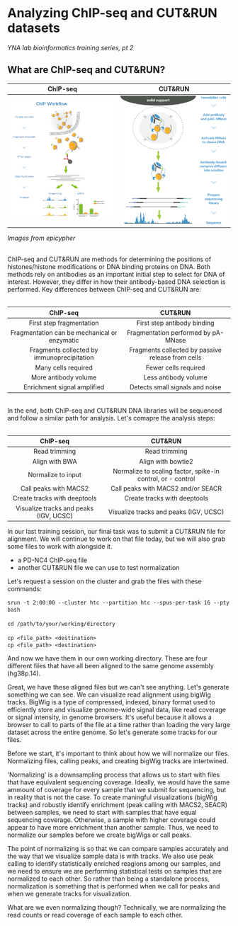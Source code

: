 # **Analyzing ChIP-seq and CUT&RUN datasets**
*YNA lab bioinformatics training series, pt 2*



## What are ChIP-seq and CUT&RUN?

ChIP-seq             |  CUT&RUN
:-------------------------:|:-------------------------:
![ChIP-seq basic steps](https://github.com/mmahlke/YNAlab_Bioinformatics_training_pt2_ChIP_and_CR/blob/main/ChIP-blog-figure-1.jpg)  |  ![CUT&RUN basic steps](https://github.com/mmahlke/YNAlab_Bioinformatics_training_pt2_ChIP_and_CR/blob/main/cut-run-blog-figure-1.png)

*Images from epicypher*

<br />
ChIP-seq and CUT&RUN are methods for determining the positions of histones/histone modifications or DNA binding proteins on DNA. Both methods rely on antibodies as an important initial step to select for DNA of interest. However, they differ in how their antibody-based DNA selection is performed. Key differences between ChIP-seq and CUT&RUN are: 
<br />
<br />
<div align="center">

ChIP-seq             |  CUT&RUN
:-------------------------:|:-------------------------:
First step fragmentation | First step antibody binding
Fragmentation can be mechanical or enzymatic | Fragmentation performed by pA-MNase
Fragments collected by immunoprecipitation | Fragments collected by passive release from cells
Many cells required | Fewer cells required
More antibody volume | Less antibody volume
Enrichment signal amplified | Detects small signals and noise

</div>
<br />
In the end, both ChIP-seq and CUT&RUN DNA libraries will be sequenced and follow a similar path for analysis. Let's comapre the analysis steps:
<br />
<br />
<div align="center">

ChIP-seq             |  CUT&RUN
:-------------------------:|:-------------------------:
Read trimming | Read trimming
Align with BWA | Align with bowtie2
Normalize to input | Normalize to scaling factor, spike-in control, or - control 
Call peaks with MACS2 | Call peaks with MACS2 and/or SEACR
Create tracks with deeptools | Create tracks with deeptools
Visualize tracks and peaks (IGV, UCSC) | Visualize tracks and peaks (IGV, UCSC)

</div>



In our last training session, our final task was to submit a CUT&RUN file for alignment. We will continue to work on that file today, but we will also grab some files to work with alongside it. 

+ a PD-NC4 ChIP-seq file
+ another CUT&RUN file we can use to test normalization

Let's request a session on the cluster and grab the files with these commands:
```
srun -t 2:00:00 --cluster htc --partition htc --spus-per-task 16 --pty bash

cd /path/to/your/working/directory

cp <file_path> <destination>
cp <file_path> <destination>
```
And now we have them in our own working directory. These are four different files that have all been aligned to the same genome assembly (hg38p.14).

Great, we have these aligned files but we can't see anything. Let's generate something we can see. We can visualize read alignment using bigWig tracks. BigWig is a type of compressed, indexed, binary format used to efficiently store and visualize genome-wide signal data, like read coverage or signal intensity, in genome browsers. It's useful because it allows a browser to call to parts of the file at a time rather than loading the very large dataset across the entire genome. So let's generate some tracks for our files.

Before we start, it's important to think about how we will normalize our files. Normalizing files, calling peaks, and creating bigWig tracks are intertwined.

'Normalizing' is a downsampling process that allows us to start with files that have equivalent sequencing coverage. Ideally, we would have the same ammount of coverage for every sample that we submit for sequencing, but in reality that is not the case. To create maningful visualizations (bigWig tracks) and robustly identify enrichment (peak calling with MACS2, SEACR) between samples, we need to start with samples that have equal sequencing coverage. Otherwise, a sample with higher coverage could appear to have more enrichment than another sample. Thus, we need to normalize our samples before we create bigWigs or call peaks. 




The point of normalizing is so that we can compare samples accurately and the way that we visualize sample data is with tracks. We also use peak calling to identify statistically enriched reagions among our samples, and we need to ensure we are performing statistical tests on samples that are normalized to each other. So rather than being a standalone process, normalization is something that is performed when we call for peaks and when we generate tracks for visualization.  

What are we even normalizing though? Technically, we are normalizing the read counts or read coverage of each sample to each other. 
